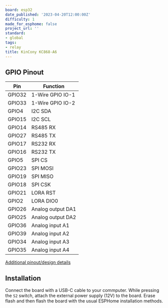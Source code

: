 ```yaml
---
board: esp32
date_published: '2023-04-20T12:00:00Z'
difficulty: 1
made_for_esphome: false
project_url: ''
standard:
- global
tags:
- relay
title: KinCony KC868-A6
---
```


## GPIO Pinout

| Pin    | Function           |
| ------ | ------------------ |
| GPIO32 | 1-Wire GPIO IO-1   |
| GPIO33 | 1-Wire GPIO IO-2   |
| GPIO4  | I2C SDA            |
| GPIO15 | I2C SCL            |
| GPIO14 | RS485 RX           |
| GPIO27 | RS485 TX           |
| GPIO17 | RS232 RX           |
| GPIO16 | RS232 TX           |
| GPIO5  | SPI CS             |
| GPIO23 | SPI MOSI           |
| GPIO19 | SPI MISO           |
| GPIO18 | SPI CSK            |
| GPIO21 | LORA RST           |
| GPIO2  | LORA DIO0          |
| GPIO26 | Analog output DA1  |
| GPIO25 | Analog output DA2  |
| GPIO36 | Analog input A1    |
| GPIO39 | Analog input A2    |
| GPIO34 | Analog input A3    |
| GPIO35 | Analog input A4    |
[Additional pinout/design details](https://www.kincony.com/esp32-6-channel-relay-module-kc868-a6.html)

## Installation

Connect the board with a USB-C cable to your commputer. While pressing the `S2` switch, attach the external power supply (12V) to the board. Erase flash and then flash the board with the usual ESPHome installation methods.